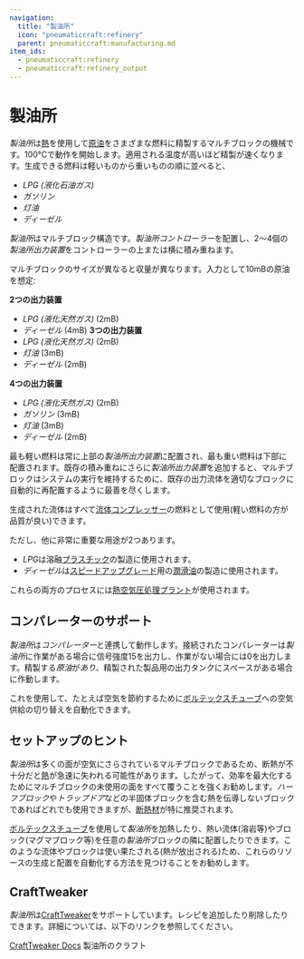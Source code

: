 ```yaml
---
navigation:
  title: "製油所"
  icon: "pneumaticcraft:refinery"
  parent: pneumaticcraft:manufacturing.md
item_ids:
  - pneumaticcraft:refinery
  - pneumaticcraft:refinery_output
---
```


# 製油所

*製油所*は[熱](../heat.md)を使用して[原油](../oil.md)をさまざまな燃料に精製するマルチブロックの機械です。100℃で動作を開始します。適用される温度が高いほど精製が速くなります。生成できる燃料は軽いものから重いものの順に並べると、
- *LPG (液化石油ガス)*
- *ガソリン*
- *灯油*
- *ディーゼル*

*製油所*はマルチブロック構造です。*製油所コントローラー*を配置し、2～4個の*製油所出力装置*をコントローラーの上または横に積み重ねます。

マルチブロックのサイズが異なると収量が異なります。入力として10mBの原油を想定:

**2つの出力装置**
- *LPG (液化天然ガス)* (2mB)
- *ディーゼル* (4mB)
**3つの出力装置**
- *LPG (液化天然ガス)* (2mB)
- *灯油* (3mB)
- *ディーゼル* (2mB)

**4つの出力装置**
- *LPG (液化天然ガス)* (2mB)
- *ガソリン* (3mB)
- *灯油* (3mB)
- *ディーゼル* (2mB)

最も軽い燃料は常に上部の*製油所出力装置*に配置され、最も重い燃料は下部に配置されます。既存の積み重ねにさらに*製油所出力装置*を追加すると、マルチブロックはシステムの実行を維持するために、既存の出力流体を適切なブロックに自動的に再配置するように最善を尽くします。

生成された流体はすべて[流体コンプレッサー](../liquid_compressor.md)の燃料として使用(軽い燃料の方が品質が良い)できます。

ただし、他に非常に重要な用途が2つあります。
- *LPG*は溶融[プラスチック](../plastic.md)の製造に使用されます。
- *ディーゼル*は[スピードアップグレード](../upgrades.md#speed)用の[潤滑油](../lubricant.md)の製造に使用されます。

これらの両方のプロセスには[熱空気圧処理プラント](./thermopneumatic_processing_plant.md)が使用されます。

## コンパレーターのサポート

*製油所*は*コンパレーター*と連携して動作します。接続されたコンパレーターは*製油所*に作業がある場合に信号強度15を出力し、作業がない場合には0を出力します。精製する*原油*が*あり*、精製された製品用の出力タンクにスペースがある場合に作動します。

これを使用して、たとえば空気を節約するために[ボルテックスチューブ](../vortex_tube.md)への空気供給の切り替えを自動化できます。

## セットアップのヒント

*製油所*は多くの面が空気にさらされているマルチブロックであるため、断熱が不十分だと[熱](../heat.md)が急速に失われる可能性があります。したがって、効率を最大化するためにマルチブロックの未使用の面をすべて覆うことを強くお勧めします。*ハーフブロック*や*トラップドア*などの半固体ブロックを含む熱を伝導しないブロックであればどれでも使用できますが、[断熱材](../thermal_lagging.md)が特に推奨されます。

[ボルテックスチューブ](../vortex_tube.md)を使用して*製油所*を加熱したり、熱い流体(溶岩等)やブロック(マグマブロック等)を任意の*製油所*ブロックの隣に配置したりできます。このような流体やブロックは使い果たされる(熱が放出される)ため、これらのリソースの生成と配置を自動化する方法を見つけることをお勧めします。

## CraftTweaker

*製油所*は[CraftTweaker](https://minecraft.curseforge.com/projects/crafttweaker)をサポートしています。レシピを追加したり削除したりできます。詳細については、以下のリンクを参照してください。

[CraftTweaker Docs](https://docs.blamejared.com/1.16/en/mods/PneumaticCraft-Repressurized/Refinery)
製油所のクラフト

<Recipe id="pneumaticcraft:refinery" />

<Recipe id="pneumaticcraft:refinery_output" />

